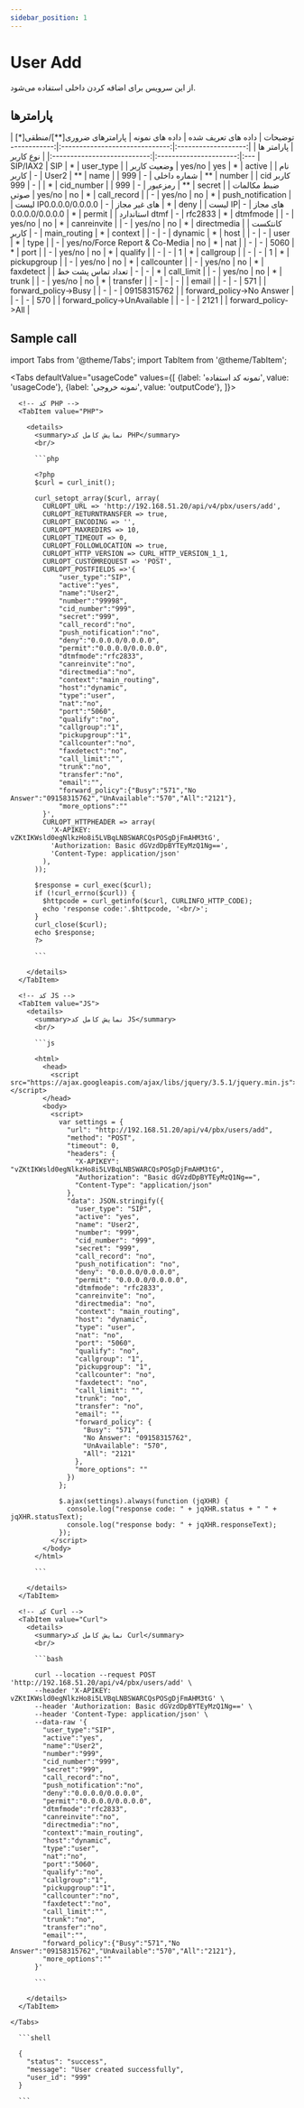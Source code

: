 ```yaml
---
sidebar_position: 1
---
```

# User Add

از این سرویس برای اضافه کردن داخلی استفاده می‌شود.

## پارامتر‌ها
<div class="custom-table">
|       توضیحات       |       داده های تعریف شده       |  داده های نمونه | پارامترهای ضروری[**]/منطقی[*] |          پارامتر ها         |
|:-------------------:|:------------------------------:|:---------------:|:----------------------:|:---------------------------:|
|      نوع کاربر      |            SIP/IAX2            |       SIP       |            *           |          user_type          |
|     وضعیت کاربر     |             yes/no             |       yes       |            *           |            active           |
|      نام کاربر      |                -               |      User2      |            **           |             name            |
|     شماره داخلی     |                -               |       999       |            **           |            number           |
|      cid کاربر      |                -               |       999       |            *           |          cid_number         |
|       رمزعبور       |                -               |       999       |            **           |            secret           |
|   ضبط مکالمات صوتی  |             yes/no             |        no       |            *           |         call_record         |
|          -          |             yes/no             |        no       |            *           |      push_notification      |
| لیست IPهای غیر مجاز |                -               | 0.0.0.0/0.0.0.0 |            *           |             deny            |
|   لیست IPهای مجاز   |                -               | 0.0.0.0/0.0.0.0 |            *           |            permit           |
|    استاندارد dtmf   |                -               |     rfc2833     |            *           |           dtmfmode          |
|          -          |             yes/no             |        no       |            *           |         canreinvite         |
| - |             yes/no             |        no       |            *           |         directmedia         |
|    کانتکست کاربر    |                -               |   main_routing  |            *           |           context           |
|          -          |                -               |     dynamic     |            *           |             host            |
|          -          |                -               |       user      |            *           |             type            |
|          -          | yes/no/Force Report & Co-Media |        no       |            *           |             nat             |
|          -          |                -               |       5060      |            *           |             port            |
|          -          |             yes/no             |        no       |            *           |           qualify           |
|          -          |                -               |        1        |            *           |          callgroup          |
|          -          |                -               |        1        |            *           |         pickupgroup         |
|          -          |             yes/no             |        no       |            *           |         callcounter         |
|          -          |             yes/no             |        no       |            *           |          faxdetect          |
|  تعداد تماس پشت خط  |                -               |        -        |            *           |          call_limit         |
|          -          |             yes/no             |        no       |            *           |            trunk            |
|          -          |             yes/no             |        no       |            *           |           transfer          |
|          -          |                -               |        -        |                        |            email            |
|          -          |                -               |       571       |                        |     forward_policy->Busy    |
|          -          |                -               |   09158315762   |                        |  forward_policy->No Answer  |
|          -          |                -               |       570       |                        | forward_policy->UnAvailable |
|          -          |                -               |       2121      |                        |     forward_policy->All     |
</div>


## Sample call


import Tabs from '@theme/Tabs';
import TabItem from '@theme/TabItem';

<Tabs
  defaultValue="usageCode"
  values={[
    {label: 'نمونه کد استفاده', value: 'usageCode'},
    {label: 'نمونه خروجی', value: 'outputCode'},
  ]}>

  <!-- تب نمونه کد استفاده -->
  <TabItem value="usageCode">
    <Tabs
      defaultValue="PHP"
      values={[
        {label: 'PHP', value: 'PHP'},
        {label: 'JS', value: 'JS'},
        {label: 'Curl', value: 'Curl'},
      ]}>

      <!-- کد PHP -->
      <TabItem value="PHP">
	  
        <details>
          <summary>نمایش کامل کد PHP</summary>
          <br/>

          ```php

          <?php
          $curl = curl_init();

          curl_setopt_array($curl, array(
            CURLOPT_URL => 'http://192.168.51.20/api/v4/pbx/users/add',
            CURLOPT_RETURNTRANSFER => true,
            CURLOPT_ENCODING => '',
            CURLOPT_MAXREDIRS => 10,
            CURLOPT_TIMEOUT => 0,
            CURLOPT_FOLLOWLOCATION => true,
            CURLOPT_HTTP_VERSION => CURL_HTTP_VERSION_1_1,
            CURLOPT_CUSTOMREQUEST => 'POST',
            CURLOPT_POSTFIELDS =>'{
                "user_type":"SIP",
                "active":"yes",
                "name":"User2",
                "number":"99998",
                "cid_number":"999",
                "secret":"999",
                "call_record":"no",
                "push_notification":"no",
                "deny":"0.0.0.0/0.0.0.0",
                "permit":"0.0.0.0/0.0.0.0",
                "dtmfmode":"rfc2833",
                "canreinvite":"no",
                "directmedia":"no",
                "context":"main_routing",
                "host":"dynamic",
                "type":"user",
                "nat":"no",
                "port":"5060",
                "qualify":"no",
                "callgroup":"1",
                "pickupgroup":"1",
                "callcounter":"no",
                "faxdetect":"no",
                "call_limit":"",
                "trunk":"no",
                "transfer":"no",
                "email":"",
                "forward_policy":{"Busy":"571","No Answer":"09158315762","UnAvailable":"570","All":"2121"},
                "more_options":""
            }',
            CURLOPT_HTTPHEADER => array(
              'X-APIKEY: vZKtIKWsld0egNlkzHo8i5LVBqLNBSWARCQsPOSgDjFmAHM3tG',
              'Authorization: Basic dGVzdDpBYTEyMzQ1Ng==',
              'Content-Type: application/json'
            ),
          ));

          $response = curl_exec($curl);
          if (!curl_errno($curl)) {
            $httpcode = curl_getinfo($curl, CURLINFO_HTTP_CODE);
            echo 'response code:'.$httpcode, '<br/>';
          }
          curl_close($curl);
          echo $response;
          ?>

          ```

        </details>
      </TabItem>

      <!-- کد JS -->
      <TabItem value="JS">
        <details>
          <summary>نمایش کامل کد JS</summary>
          <br/>

          ```js
		  
          <html>
            <head>
              <script src="https://ajax.googleapis.com/ajax/libs/jquery/3.5.1/jquery.min.js"></script>
            </head>
            <body>
              <script>
                var settings = {
                  "url": "http://192.168.51.20/api/v4/pbx/users/add",
                  "method": "POST",
                  "timeout": 0,
                  "headers": {
                    "X-APIKEY": "vZKtIKWsld0egNlkzHo8i5LVBqLNBSWARCQsPOSgDjFmAHM3tG",
                    "Authorization": "Basic dGVzdDpBYTEyMzQ1Ng==",
                    "Content-Type": "application/json"
                  },
                  "data": JSON.stringify({
                    "user_type": "SIP",
                    "active": "yes",
                    "name": "User2",
                    "number": "999",
                    "cid_number": "999",
                    "secret": "999",
                    "call_record": "no",
                    "push_notification": "no",
                    "deny": "0.0.0.0/0.0.0.0",
                    "permit": "0.0.0.0/0.0.0.0",
                    "dtmfmode": "rfc2833",
                    "canreinvite": "no",
                    "directmedia": "no",
                    "context": "main_routing",
                    "host": "dynamic",
                    "type": "user",
                    "nat": "no",
                    "port": "5060",
                    "qualify": "no",
                    "callgroup": "1",
                    "pickupgroup": "1",
                    "callcounter": "no",
                    "faxdetect": "no",
                    "call_limit": "",
                    "trunk": "no",
                    "transfer": "no",
                    "email": "",
                    "forward_policy": {
                      "Busy": "571",
                      "No Answer": "09158315762",
                      "UnAvailable": "570",
                      "All": "2121"
                    },
                    "more_options": ""
                  })
                };

                $.ajax(settings).always(function (jqXHR) {
                  console.log("response code: " + jqXHR.status + " " + jqXHR.statusText);
                  console.log("response body: " + jqXHR.responseText);
                });
              </script>
            </body>
          </html>

          ```

        </details>
      </TabItem>

      <!-- کد Curl -->
      <TabItem value="Curl">
        <details>
          <summary>نمایش کامل کد Curl</summary>
          <br/>

          ```bash

          curl --location --request POST 'http://192.168.51.20/api/v4/pbx/users/add' \
          --header 'X-APIKEY: vZKtIKWsld0egNlkzHo8i5LVBqLNBSWARCQsPOSgDjFmAHM3tG' \
          --header 'Authorization: Basic dGVzdDpBYTEyMzQ1Ng==' \
          --header 'Content-Type: application/json' \
          --data-raw '{
            "user_type":"SIP",
            "active":"yes",
            "name":"User2",
            "number":"999",
            "cid_number":"999",
            "secret":"999",
            "call_record":"no",
            "push_notification":"no",
            "deny":"0.0.0.0/0.0.0.0",
            "permit":"0.0.0.0/0.0.0.0",
            "dtmfmode":"rfc2833",
            "canreinvite":"no",
            "directmedia":"no",
            "context":"main_routing",
            "host":"dynamic",
            "type":"user",
            "nat":"no",
            "port":"5060",
            "qualify":"no",
            "callgroup":"1",
            "pickupgroup":"1",
            "callcounter":"no",
            "faxdetect":"no",
            "call_limit":"",
            "trunk":"no",
            "transfer":"no",
            "email":"",
            "forward_policy":{"Busy":"571","No Answer":"09158315762","UnAvailable":"570","All":"2121"},
            "more_options":""
          }'

          ```

        </details>
      </TabItem>

    </Tabs>
  </TabItem>

  <!-- تب نمونه خروجی -->
  <TabItem value="outputCode">

      ```shell

      {
        "status": "success",
        "message": "User created successfully",
        "user_id": "999"
      }

      ```
  </TabItem>

</Tabs>
